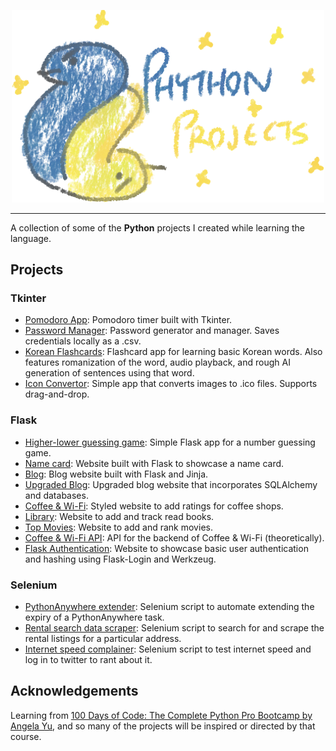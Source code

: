 <p align="center">
  <img src="python_projects_title.png" alt="Python Projects" width="500">
</p>

---

A collection of some of the **Python** projects I created while learning the language.

## Projects
### Tkinter
- [Pomodoro App](https://github.com/wooyeoup-rho/pomodoro): Pomodoro timer built with Tkinter.
- [Password Manager](https://github.com/wooyeoup-rho/password-manager): Password generator and manager. Saves credentials locally as a .csv.
- [Korean Flashcards](https://github.com/wooyeoup-rho/korean-flashcards): Flashcard app for learning basic Korean words. Also features romanization of the word, audio playback, and rough AI generation of sentences using that word.
- [Icon Convertor](https://github.com/wooyeoup-rho/icon-converter): Simple app that converts images to .ico files. Supports drag-and-drop.
### Flask
- [Higher-lower guessing game](flask/higher-lower/README.md): Simple Flask app for a number guessing game.
- [Name card](flask/name-card/README.md): Website built with Flask to showcase a name card.
- [Blog](flask/capstone-blog/README.md): Blog website built with Flask and Jinja.
- [Upgraded Blog](flask/upgraded-blog/README.md): Upgraded blog website that incorporates SQLAlchemy and databases.
- [Coffee & Wi-Fi](flask/coffee-and-wifi/README.md): Styled website to add ratings for coffee shops.
- [Library](flask/library-project/README.md): Website to add and track read books.
- [Top Movies](flask/top-movies/README.md): Website to add and rank movies.
- [Coffee & Wi-Fi API](flask/cafe-api): API for the backend of Coffee & Wi-Fi (theoretically).
- [Flask Authentication](flask/flask-auth): Website to showcase basic user authentication and hashing using Flask-Login and Werkzeug.
### Selenium
- [PythonAnywhere extender](selenium/python-anywhere-extender/README.md): Selenium script to automate extending the expiry of a PythonAnywhere task.
- [Rental search data scraper](selenium/rental-search/README.md): Selenium script to search for and scrape the rental listings for a particular address.
- [Internet speed complainer](selenium/speed-test/README.md): Selenium script to test internet speed and log in to twitter to rant about it.

## Acknowledgements

Learning from [100 Days of Code: The Complete Python Pro Bootcamp by Angela Yu](https://www.udemy.com/course/100-days-of-code/), and so many of the projects will be inspired or directed by that course.
